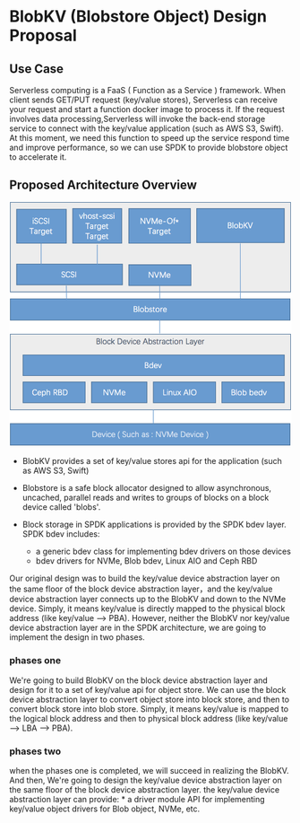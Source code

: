 # BlobKV (Blobstore Object) Design Proposal

## Use Case

Serverless computing is a FaaS ( Function as a Service ) framework.  When client sends GET/PUT request (key/value stores), Serverless can receive your request and start a function docker image to process it. If the request involves data processing,Serverless will invoke the back-end storage service to connect with the key/value application (such as AWS S3, Swift). At this moment, we need this function to speed up the service respond time and improve performance, so we can use SPDK to provide blobstore object to accelerate it.

## Proposed Architecture Overview

![SPDK BlobKV Archtecture Proposal](https://github.com/hellowaywewe/spdk/blob/master/doc/BlobKV.png)

- BlobKV provides a set of key/value stores api for the application (such as AWS S3, Swift)

- Blobstore is a safe block allocator designed to allow asynchronous, uncached, parallel reads and writes to groups of blocks on a block device called 'blobs'. 

- Block storage in SPDK applications is provided by the SPDK bdev layer.  SPDK bdev includes:

    * a generic bdev class for implementing bdev drivers on those devices
    * bdev drivers for NVMe, Blob bdev, Linux AIO and Ceph RBD
    
Our original design was to build the key/value device abstraction layer on the same floor of the block device abstraction layer，and the key/value device abstraction layer connects up to the BlobKV and down to the NVMe device. Simply, it means key/value is directly mapped to the physical block address (like key/value --> PBA). However,  neither the BlobKV nor key/value device abstraction layer are in the SPDK architecture, we are going to implement the design in two phases.

### phases one
We're going to build BlobKV on the block device abstraction layer and design for it to a set of key/value api for object store. We can use the block device abstraction layer to convert object store into block store, and then to convert block store into blob store. Simply, it means key/value is  mapped to the logical block address and then to physical block address (like key/value --> LBA --> PBA).
### phases two
when the phases one is completed, we will succeed in realizing the BlobKV. And then, We're going to design the key/value device abstraction layer on the same floor of the block device abstraction layer. the key/value device abstraction layer can provide:
    * a driver module API for implementing key/value object drivers for Blob object, NVMe, etc.
    


